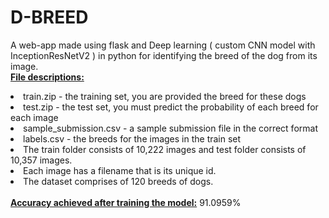 # D-BREED
A web-app made using flask and Deep learning ( custom CNN model with InceptionResNetV2 ) in python for identifying the breed of the dog from its image.
<br>
<ins><b>File descriptions:</b></ins>
<li> train.zip - the training set, you are provided the breed for these dogs</li>
<li> test.zip - the test set, you must predict the probability of each breed for each image </li>
<li> sample_submission.csv - a sample submission file in the correct format </li>
<li> labels.csv - the breeds for the images in the train set </li>
<li> The train folder consists of 10,222 images and test folder consists of 10,357 images.</li>
<li> Each image has a filename that is its unique id. </li>
<li> The dataset comprises of 120 breeds of dogs. </li>
<br>
<ins><b>Accuracy achieved after training the model:</b></ins>  91.0959%
